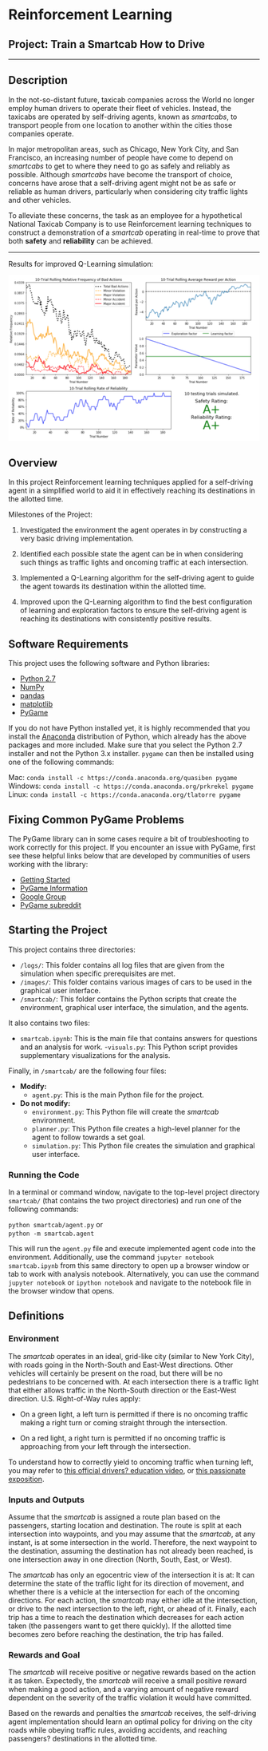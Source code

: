# Reinforcement Learning
## Project: Train a Smartcab How to Drive

[image1]: ./imgs/img_01.png "result"

---

## Description
In the not-so-distant future, taxicab companies across the World no longer employ human drivers to operate their fleet of vehicles. Instead, the taxicabs are operated by self-driving agents, known as *smartcabs*, to transport people from one location to another within the cities those companies operate. 

In major metropolitan areas, such as Chicago, New York City, and San Francisco, an increasing number of people have come to depend on *smartcabs* to get to where they need to go as safely and reliably as possible. Although *smartcabs* have become the transport of choice, concerns have arose that a self-driving agent might not be as safe or reliable as human drivers, particularly when considering city traffic lights and other vehicles. 

To alleviate these concerns, the task as an employee for a hypothetical National Taxicab Company is to use Reinforcement learning techniques to construct a demonstration of a *smartcab* operating in real-time to prove that both **safety** and **reliability** can be achieved.

---

Results for improved Q-Learning simulation:

![alt text][image1]


## Overview
In this project Reinforcement learning techniques applied for a self-driving agent in a simplified world to aid it in effectively reaching its destinations in the allotted time. 

Milestones of the Project:

1. Investigated the environment the agent operates in by constructing a very basic driving implementation. 

2. Identified each possible state the agent can be in when considering such things as traffic lights and oncoming traffic at each intersection. 

3. Implemented a Q-Learning algorithm for the self-driving agent to guide the agent towards its destination within the allotted time. 

5. Improved upon the Q-Learning algorithm to find the best configuration of learning and exploration factors to ensure the self-driving agent is reaching its destinations with consistently positive results.

## Software Requirements
This project uses the following software and Python libraries:

- [Python 2.7](https://www.python.org/download/releases/2.7/)
- [NumPy](http://www.numpy.org/)
- [pandas](http://pandas.pydata.org/)
- [matplotlib](http://matplotlib.org/)
- [PyGame](http://pygame.org/)

If you do not have Python installed yet, it is highly recommended that you install the [Anaconda](http://continuum.io/downloads) distribution of Python, which already has the above packages and more included. Make sure that you select the Python 2.7 installer and not the Python 3.x installer. `pygame` can then be installed using one of the following commands:

Mac:  `conda install -c https://conda.anaconda.org/quasiben pygame`  
Windows: `conda install -c https://conda.anaconda.org/prkrekel pygame`  
Linux:  `conda install -c https://conda.anaconda.org/tlatorre pygame`  

## Fixing Common PyGame Problems
The PyGame library can in some cases require a bit of troubleshooting to work correctly for this project. If you encounter an issue with PyGame, first see these helpful links below that are developed by communities of users working with the library:
- [Getting Started](https://www.pygame.org/wiki/GettingStarted)
- [PyGame Information](http://www.pygame.org/wiki/info)
- [Google Group](https://groups.google.com/forum/#!forum/pygame-mirror-on-google-groups)
- [PyGame subreddit](https://www.reddit.com/r/pygame/)

## Starting the Project
This project contains three directories:

- `/logs/`: This folder contains all log files that are given from the simulation when specific prerequisites are met.
- `/images/`: This folder contains various images of cars to be used in the graphical user interface.
- `/smartcab/`: This folder contains the Python scripts that create the environment, graphical user interface, the simulation, and the agents.

It also contains two files:
- `smartcab.ipynb`: This is the main file that contains answers for questions and an analysis for work.
-`visuals.py`: This Python script provides supplementary visualizations for the analysis.

Finally, in `/smartcab/` are the following four files:
- **Modify:**
  - `agent.py`: This is the main Python file for the project.
- **Do not modify:**
  - `environment.py`: This Python file will create the *smartcab* environment.
  - `planner.py`: This Python file creates a high-level planner for the agent to follow towards a set goal.
  - `simulation.py`: This Python file creates the simulation and graphical user interface. 

### Running the Code
In a terminal or command window, navigate to the top-level project directory `smartcab/` (that contains the two project directories) and run one of the following commands:

`python smartcab/agent.py` or  
`python -m smartcab.agent`

This will run the `agent.py` file and execute implemented agent code into the environment. Additionally, use the command `jupyter notebook smartcab.ipynb` from this same directory to open up a browser window or tab to work with analysis notebook. Alternatively, you can use the command `jupyter notebook` or `ipython notebook` and navigate to the notebook file in the browser window that opens.

## Definitions

### Environment
The *smartcab* operates in an ideal, grid-like city (similar to New York City), with roads going in the North-South and East-West directions. Other vehicles will certainly be present on the road, but there will be no pedestrians to be concerned with. At each intersection there is a traffic light that either allows traffic in the North-South direction or the East-West direction. U.S. Right-of-Way rules apply: 

- On a green light, a left turn is permitted if there is no oncoming traffic making a right turn or coming straight through the intersection.

- On a red light, a right turn is permitted if no oncoming traffic is approaching from your left through the intersection.

To understand how to correctly yield to oncoming traffic when turning left, you may refer to [this official drivers? education video](https://www.youtube.com/watch?v=TW0Eq2Q-9Ac), or [this passionate exposition](https://www.youtube.com/watch?v=0EdkxI6NeuA).

### Inputs and Outputs
Assume that the *smartcab* is assigned a route plan based on the passengers, starting location and destination. The route is split at each intersection into waypoints, and you may assume that the *smartcab*, at any instant, is at some intersection in the world. Therefore, the next waypoint to the destination, assuming the destination has not already been reached, is one intersection away in one direction (North, South, East, or West). 

The *smartcab* has only an egocentric view of the intersection it is at: It can determine the state of the traffic light for its direction of movement, and whether there is a vehicle at the intersection for each of the oncoming directions. For each action, the *smartcab* may either idle at the intersection, or drive to the next intersection to the left, right, or ahead of it. Finally, each trip has a time to reach the destination which decreases for each action taken (the passengers want to get there quickly).  If the allotted time becomes zero before reaching the destination, the trip has failed.

### Rewards and Goal
The *smartcab* will receive positive or negative rewards based on the action it as taken. Expectedly, the *smartcab* will receive a small positive reward when making a good action, and a varying amount of negative reward dependent on the severity of the traffic violation it would have committed. 

Based on the rewards and penalties the *smartcab* receives, the self-driving agent implementation should learn an optimal policy for driving on the city roads while obeying traffic rules, avoiding accidents, and reaching passengers? destinations in the allotted time.
